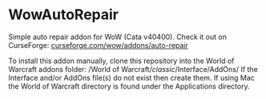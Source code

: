 # WowAutoRepair
Simple auto repair addon for WoW (Cata v40400).
Check it out on CurseForge: [curseforge.com/wow/addons/auto-repair](https://www.curseforge.com/wow/addons/auto-repair)

To install this addon manually, clone this repository into the World of Warcraft addons folder: 
/World of Warcraft/_classic_/Interface/AddOns/
If the Interface and/or AddOns file(s) do not exist then create them.
If using Mac the World of Warcraft directory is found under the Applications directory.
